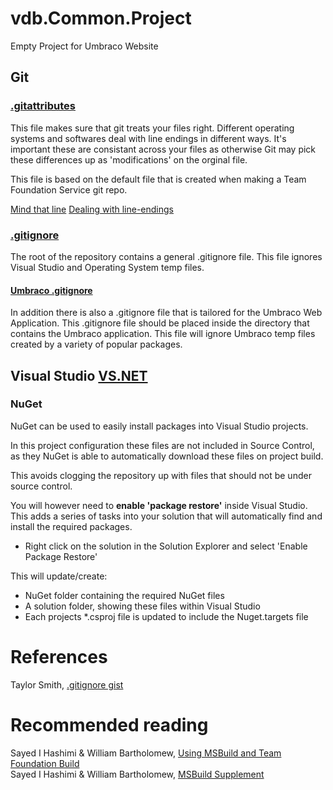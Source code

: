 vdb.Common.Project
==================

Empty Project for Umbraco Website

## Git
### [.gitattributes](.gitattributes)

This file makes sure that git treats your files right. Different operating systems and softwares deal with line endings in different ways. It's important these are consistant across your files as otherwise Git may pick these differences up as 'modifications' on the orginal file.

This file is based on the default file that is created when making a Team Foundation Service git repo.

[Mind that line](http://timclem.wordpress.com/2012/03/01/mind-the-end-of-your-line/)
[Dealing with line-endings](https://help.github.com/articles/dealing-with-line-endings)

### [.gitignore](.gitignore)

The root of the repository contains a general .gitignore file. This file ignores Visual Studio and Operating System temp files. 

#### [Umbraco .gitignore](VS.NET/company.project.Web/.gitignore)

In addition there is also a .gitignore file that is tailored for the Umbraco Web Application. This .gitignore file should be placed inside the directory that contains the Umbraco application. This file will ignore Umbraco temp files created by a variety of popular packages.

## Visual Studio [VS.NET](VS.NET)

### NuGet

NuGet can be used to easily install packages into Visual Studio projects.

In this project configuration these files are not included in Source Control, as they NuGet is able to automatically download these files on project build.

This avoids clogging the repository up with files that should not be under source control.

You will however need to **enable 'package restore'** inside Visual Studio. This adds a series of tasks into your solution that will automatically find and install the required packages.

+ Right click on the solution in the Solution Explorer and select 'Enable Package Restore'

This will update/create:

+ NuGet folder containing the required NuGet files
+ A solution folder, showing these files within Visual Studio
+ Each projects *.csproj file is updated to include the Nuget.targets file

References
==================

Taylor Smith, [.gitignore gist](https://gist.github.com/taylorsmith/2883529)

Recommended reading
==================

Sayed I Hashimi &amp; William Bartholomew, [Using MSBuild and Team Foundation Build](http://msbuildbook.com/)  
Sayed I Hashimi &amp; William Bartholomew, [MSBuild Supplement](http://msbuildbook.com/)  
